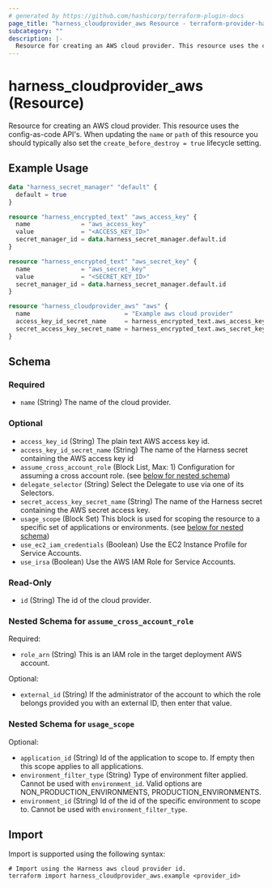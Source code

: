 ```yaml
---
# generated by https://github.com/hashicorp/terraform-plugin-docs
page_title: "harness_cloudprovider_aws Resource - terraform-provider-harness"
subcategory: ""
description: |-
  Resource for creating an AWS cloud provider. This resource uses the config-as-code API's. When updating the name or path of this resource you should typically also set the create_before_destroy = true lifecycle setting.
---
```


# harness_cloudprovider_aws (Resource)

Resource for creating an AWS cloud provider. This resource uses the config-as-code API's. When updating the `name` or `path` of this resource you should typically also set the `create_before_destroy = true` lifecycle setting.

## Example Usage

```terraform
data "harness_secret_manager" "default" {
  default = true
}

resource "harness_encrypted_text" "aws_access_key" {
  name              = "aws_access_key"
  value             = "<ACCESS_KEY_ID>"
  secret_manager_id = data.harness_secret_manager.default.id
}

resource "harness_encrypted_text" "aws_secret_key" {
  name              = "aws_secret_key"
  value             = "<SECRET_KEY_ID>"
  secret_manager_id = data.harness_secret_manager.default.id
}

resource "harness_cloudprovider_aws" "aws" {
  name                          = "Example aws cloud provider"
  access_key_id_secret_name     = harness_encrypted_text.aws_access_key.name
  secret_access_key_secret_name = harness_encrypted_text.aws_secret_key.name
}
```

<!-- schema generated by tfplugindocs -->
## Schema

### Required

- `name` (String) The name of the cloud provider.

### Optional

- `access_key_id` (String) The plain text AWS access key id.
- `access_key_id_secret_name` (String) The name of the Harness secret containing the AWS access key id
- `assume_cross_account_role` (Block List, Max: 1) Configuration for assuming a cross account role. (see [below for nested schema](#nestedblock--assume_cross_account_role))
- `delegate_selector` (String) Select the Delegate to use via one of its Selectors.
- `secret_access_key_secret_name` (String) The name of the Harness secret containing the AWS secret access key.
- `usage_scope` (Block Set) This block is used for scoping the resource to a specific set of applications or environments. (see [below for nested schema](#nestedblock--usage_scope))
- `use_ec2_iam_credentials` (Boolean) Use the EC2 Instance Profile for Service Accounts.
- `use_irsa` (Boolean) Use the AWS IAM Role for Service Accounts.

### Read-Only

- `id` (String) The id of the cloud provider.

<a id="nestedblock--assume_cross_account_role"></a>
### Nested Schema for `assume_cross_account_role`

Required:

- `role_arn` (String) This is an IAM role in the target deployment AWS account.

Optional:

- `external_id` (String) If the administrator of the account to which the role belongs provided you with an external ID, then enter that value.


<a id="nestedblock--usage_scope"></a>
### Nested Schema for `usage_scope`

Optional:

- `application_id` (String) Id of the application to scope to. If empty then this scope applies to all applications.
- `environment_filter_type` (String) Type of environment filter applied. Cannot be used with `environment_id`. Valid options are NON_PRODUCTION_ENVIRONMENTS, PRODUCTION_ENVIRONMENTS.
- `environment_id` (String) Id of the id of the specific environment to scope to. Cannot be used with `environment_filter_type`.

## Import

Import is supported using the following syntax:

```shell
# Import using the Harness aws cloud provider id.
terraform import harness_cloudprovider_aws.example <provider_id>
```
